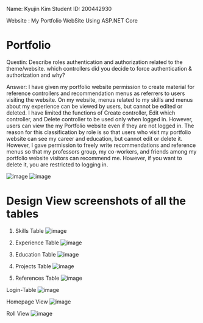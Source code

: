 Name: Kyujin Kim 
Student ID: 200442930

Website : My Portfolio WebSite Using ASP.NET Core

# Portfolio

Questin: Describe roles authentication and authorization related to the theme/website.
         which controllers did you decide to force authentication & authorization and why?

Answer: I have given my portfolio website permission to create material for reference controllers and recommendation menus as referrers to users visiting the website.
        On my website, menus related to my skills and menus about my experience can be viewed by users, but cannot be edited or deleted.
        I have limited the functions of Create controller, Edit which controller, and Delete controller to be used only when logged in.
        However, users can view the my Portfolio website even if they are not logged in.
        The reason for this classification by role is so that users who visit my portfolio website can see my career and education, but cannot edit or delete it.
        However, I gave permission to freely write recommendations and reference menus so that my professors group, my co-workers, 
        and friends among my portfolio website visitors can recommend me. However, if you want to delete it, you are restricted to logging in.

![image](https://user-images.githubusercontent.com/75225436/163818518-e5fd69f8-6008-413e-a83b-e5e5bd838701.png)
![image](https://user-images.githubusercontent.com/75225436/163818572-90c7c5ab-d443-4d6c-acf3-50943a15f634.png)




# Design View screenshots of all the tables

1. Skills Table
![image](https://user-images.githubusercontent.com/75225436/163819081-6927a9c1-b05b-410b-a20d-1d0baf790211.png)


2. Experience Table
![image](https://user-images.githubusercontent.com/75225436/163819150-fecfd8ba-685f-4e6f-91e2-04de33c74dfc.png)


3. Education Table
![image](https://user-images.githubusercontent.com/75225436/163819246-d4a54619-1f26-4829-b223-2ede6568abef.png)


4. Projects Table
![image](https://user-images.githubusercontent.com/75225436/163819318-122d82ae-03d6-44ed-bf57-77a1d1c3a67d.png)


5. References Table
![image](https://user-images.githubusercontent.com/75225436/163819356-96143047-caf0-451c-9acc-602fedc37fd1.png)




Login-Table
![image](https://user-images.githubusercontent.com/75225436/163819467-32a6761b-8933-426c-b182-60c2262b7863.png)


Homepage View
![image](https://user-images.githubusercontent.com/75225436/163819588-5c292b01-d688-4933-9827-e25a9228fc04.png)


Roll View
![image](https://user-images.githubusercontent.com/75225436/163819627-bd645cc8-29ea-4a3f-8ee2-6374d4f6be6e.png)




